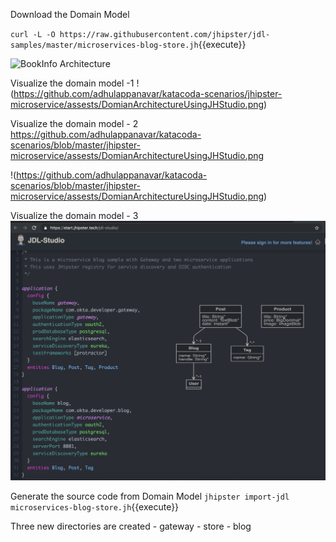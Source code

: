Download the Domain Model

`curl -L -O https://raw.githubusercontent.com/jhipster/jdl-samples/master/microservices-blog-store.jh`{{execute}}




![BookInfo Architecture](https://katacoda.com/courses/istio/deploy-istio-on-kubernetes/assets/bookinfo-arch.png)

Visualize the domain model -1 
!(https://github.com/adhulappanavar/katacoda-scenarios/jhipster-microservice/assests/DomianArchitectureUsingJHStudio.png)

Visualize the domain model - 2 
https://github.com/adhulappanavar/katacoda-scenarios/blob/master/jhipster-microservice/assests/DomianArchitectureUsingJHStudio.png

!(https://github.com/adhulappanavar/katacoda-scenarios/blob/master/jhipster-microservice/assests/DomianArchitectureUsingJHStudio.png)


Visualize the domain model - 3
![BookInfo Architecture](https://github.com/adhulappanavar/katacoda-scenarios/blob/master/jhipster-microservice/assests/DomianArchitectureUsingJHStudio.png)

Generate the source code from Domain Model
`jhipster import-jdl microservices-blog-store.jh`{{execute}}


Three new directories are created
    - gateway
    - store
    - blog

